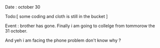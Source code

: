 Date : october 30 

Todo:[
    some coding 
    and cloth is still in the bucket 
]

Event : brother has gone. 
Finally i am going to collelge from tommorow the 31 october. 

And yeh i am facing the phone problem don't know why ? 